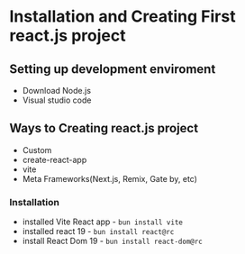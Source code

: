 # Installation  and Creating First react.js project
## Setting up development enviroment
- Download Node.js
- Visual studio code
## Ways to Creating react.js project 
- Custom
- create-react-app
- vite
- Meta Frameworks(Next.js, Remix, Gate by, etc)
### Installation
 - installed Vite React app - `bun install vite`  
 - installed react 19 - `bun install react@rc`
 - install React Dom 19 - `bun install react-dom@rc`
 